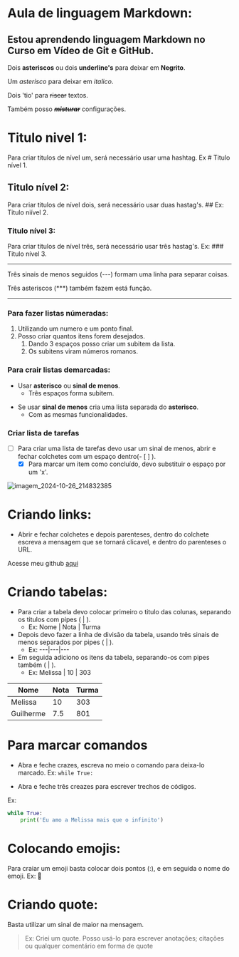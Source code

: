 # Aula de linguagem Markdown:

## Estou aprendendo linguagem **Markdown** no Curso em Vídeo de **Git** e **GitHub**.

Dois **asteriscos** ou dois __underline's__ para deixar em **Negrito**.

Um *asterisco* para deixar em *italico*.

Dois 'tio' para ~~riscar~~ textos.

Também posso __*~~misturar~~*__ configurações.

# Titulo nivel 1:

Para criar titulos de nível um, será necessário usar uma hashtag. Ex # Titulo nível 1.

## Titulo nível 2:

Para criar titulos de nível dois, será necessário usar duas hastag's. ## Ex: Titulo niível 2.

### Titulo nível 3:

Para criar titulos de nível três, será necessário usar três hastag's. Ex: ### Titulo nível 3.

---

Três sinais de menos seguidos (---) formam uma linha para separar coisas.

Três asteriscos (***) também fazem está função.

***

### Para fazer listas númeradas:
 1. Utilizando um numero e um ponto final.
 2. Posso criar quantos itens forem desejados.
    1. Dando 3 espaços posso criar um subitem da lista.
    2. Os subitens viram números romanos.

### Para crair listas demarcadas:
* Usar **asterisco** ou **sinal de menos**.
   * Três espaços forma subitem.
- Se usar **sinal de menos** cria uma lista separada do **asterisco**.
   - Com as mesmas funcionalidades.

### Criar lista de tarefas
- [ ] Para criar uma lista de tarefas devo usar um sinal de menos, abrir e fechar colchetes com um espaço dentro(- [ ] ).
   - [x] Para marcar um item como concluído, devo substituir o espaço por um 'x'.

![imagem_2024-10-26_214832385](https://github.com/user-attachments/assets/31a36d29-f63a-484d-bb09-e0db586633a7)

# Criando links:

- Abrir e fechar colchetes e depois parenteses, dentro do colchete escreva a mensagem que se tornará clicavel, e dentro do parenteses o URL.

Acesse meu github [aqui](https://github/DevGuilhermePort)

# Criando tabelas:

- Para criar a tabela devo colocar primeiro o titulo das colunas, separando os titulos com pipes ( | ).
   - Ex: Nome | Nota | Turma
- Depois devo fazer a linha de divisão da tabela, usando três sinais de menos separados por pipes ( | ).
   - Ex: ---|---|---
- Em seguida adiciono os itens da tabela, separando-os com pipes também ( | ).
   - Ex: Melissa | 10 | 303
 
Nome | Nota | Turma
---|---|---
Melissa | 10 | 303
Guilherme | 7.5 | 801

# Para marcar comandos

- Abra e feche crazes, escreva no meio o comando para deixa-lo marcado. Ex: `while True: `

- Abra e feche três creazes para escrever trechos de códigos.

Ex: 
```python
while True:
    print('Eu amo a Melissa mais que o infinito')
```
# Colocando emojis:
Para craiar um emoji basta colocar dois pontos (:), e em seguida o nome do emoji. Ex: 🌙

# Criando quote:

Basta utilizar um sinal de maior na mensagem.

> Ex: Criei um quote.
> Posso usá-lo para escrever anotações;
> citações
> ou qualquer comentário em forma de quote